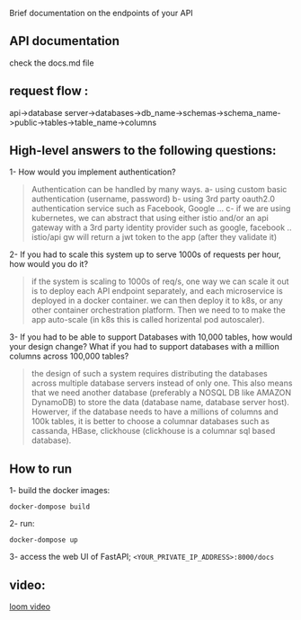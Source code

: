 Brief documentation on the endpoints of your API
## **API documentation**
check the docs.md file
## request flow :
api->database server->databases->db_name->schemas->schema_name->public->tables->table_name->columns 

## **High-level answers to the following questions**:
1- How would you implement authentication? 
> Authentication can be handled by many ways. 
a- using custom basic authentication (username, password)
b- using 3rd party oauth2.0 authentication service such as Facebook, Google ...
c- if we are using kubernetes, we can abstract that using either istio and/or an api gateway with a 3rd party identity provider such as google, facebook .. istio/api gw will return a jwt token to the app (after they validate it)


2- If you had to scale this system up to serve 1000s of requests per hour, how would you do it?
> if the system is scaling to 1000s of req/s, one way we can scale it out is to deploy each API endpoint separately, and each microservice is deployed in a docker container. we can then deploy it to k8s, or any other container orchestration platform. Then we need to to make the app auto-scale (in k8s this is called horizental pod autoscaler).



3- If you had to be able to support Databases with 10,000 tables, how would your design change? What if you had to support databases with a million columns across 100,000 tables?
> the design of such a system requires distributing the databases across multiple database servers instead of only one. This also means that we need another database (preferably a NOSQL DB like AMAZON DynamoDB) to store the data (database name, database server host).
> Howerver, if the database needs to have a millions of columns and 100k tables, it is better to choose a columnar databases such as cassanda, HBase, clickhouse (clickhouse is a columnar sql based database).


## How to run
1- build the docker images:
```
docker-dompose build
```

2- run:
```
docker-dompose up
```
3- access the web UI of FastAPI; `<YOUR_PRIVATE_IP_ADDRESS>:8000/docs`

## video: 
[loom video](https://www.loom.com/share/2f8726df585544c3ace75a284ad783f7)